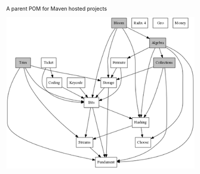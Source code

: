 A parent POM for Maven hosted projects

![Dependency diagram](dependencies.png "Dependency diagram")
